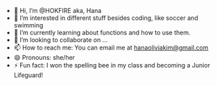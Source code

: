 - 👋 Hi, I’m @HOKFIRE aka, Hana
- 👀 I’m interested in different stuff besides coding, like soccer and swimming 
- 🌱 I’m currently learning about functions and how to use them. 
- 💞️ I’m looking to collaborate on ...
- 📫 How to reach me: You can email me at hanaoliviakim@gmail.com
- 😄 Pronouns: she/her
- ⚡ Fun fact: I won the spelling bee in my class and becoming a Junior Lifeguard!
<!---
HOKFIRE/HOKFIRE is a ✨ special ✨ repository because its `README.md` (this file) appears on your GitHub profile.
You can click the Preview link to take a look at your changes.
--->
